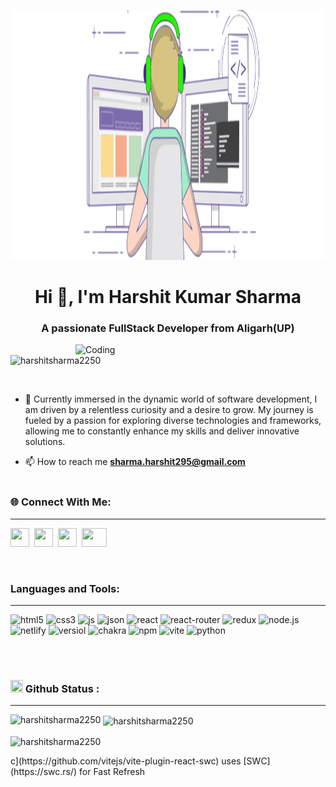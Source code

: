 <p align="center">
  <img src="https://raw.githubusercontent.com/leorrose/leorrose/master/readme_header.gif" width="100%" height="400px">
</p>




<h1 align="center">Hi 👋, I'm Harshit Kumar Sharma</h1>
<h3 align="center">A passionate FullStack Developer from Aligarh(UP)</h3>
<img align="right" alt="Coding" width="400" src="https://cdn.dribbble.com/users/1162077/screenshots/3848914/programmer.gif">

<p align="left"> <img src="https://komarev.com/ghpvc/?username=harshitsharma2250&label=Profile%20views&color=0e75b6&style=flat" alt="harshitsharma2250" /> </p>

<p align="left"> <a href="https://twitter.com/" target="blank"><img src="https://img.shields.io/twitter/follow/?logo=twitter&style=for-the-badge" alt="" /></a> </p>

- 🌱 Currently immersed in the dynamic world of software development, I am driven by a relentless curiosity and a desire to grow. My journey is fueled by a passion for exploring diverse technologies and frameworks, allowing me to constantly enhance my skills and deliver innovative solutions.
 
- 📫 How to reach me **sharma.harshit295@gmail.com**
<br><br>
 ### 🌐 Connect With Me:
 ***
[<img src="https://raw.githubusercontent.com/rahuldkjain/github-profile-readme-generator/master/src/images/icons/Social/twitter.svg" height="30" width="30">](https://twitter.com/sharmaharshit26)&nbsp;
[<img src="https://raw.githubusercontent.com/rahuldkjain/github-profile-readme-generator/master/src/images/icons/Social/linked-in-alt.svg" height="30" width="30">](https://www.linkedin.com/in/harshit-sharma-552038236/)&nbsp;
[<img src="https://as1.ftcdn.net/v2/jpg/02/06/97/26/1000_F_206972633_vMR6ssJsqtCTfktgFe68L0H5exFJLWL7.jpg" height="30" width="30">](https://harshitsharma2250.github.io/)&nbsp;
[<img src="https://encrypted-tbn0.gstatic.com/images?q=tbn:ANd9GcQD-iltHYAGjz02lAHus3OoTPCyjVN32vL8UHlvhBJ9ZRGS2DAW0Nns8SoB59fKsb4LrTA&usqp=CAU"  height="30" width="40">](https://resume-builder-test-new.masaischool.com/resume/public?resumeId=66a53878403a9ded28bb5fcb)&nbsp;


 <br>
 
### Languages and Tools:

 ---

<p align="left">
  <img src="https://camo.githubusercontent.com/aa5aec49ff1722aa42c4c858fa21f6f890325baf5cb9018c1c6d6ba43817f05b/68747470733a2f2f696d672e736869656c64732e696f2f62616467652f48544d4c2d6533346332363f7374796c653d666c6174266c6f676f3d68746d6c35266c6f676f436f6c6f723d7768697465" alt="html5"/>

   <img src="https://camo.githubusercontent.com/8f85757df05ac91e4632d8f3c48eb88c7943681683f22284bd23d8cca5d279ca/68747470733a2f2f696d672e736869656c64732e696f2f62616467652f4353532d3536336437633f267374796c653d666c6174266c6f676f3d63737333266c6f676f436f6c6f723d7768697465" alt="css3"/> 
  
 <img src="https://camo.githubusercontent.com/9ee7950b1b991249a724ed89fe231a9ebf7671b42f277efb1377656bbc125b58/68747470733a2f2f696d672e736869656c64732e696f2f62616467652f4a6176615363726970742d3332333333303f7374796c653d666c6174266c6f676f3d6a617661736372697074266c6f676f436f6c6f723d463744463145" alt="js"/> 
 <img src="https://camo.githubusercontent.com/0f16dfeeaeef040e8ebf06c6330752c38ea27ea1b682e627eae863cf465e7202/68747470733a2f2f696d672e736869656c64732e696f2f62616467652f6a736f6e2d3545354335433f7374796c653d666f722d7468652d6261646765266c6f676f3d6a736f6e266c6f676f436f6c6f723d7768697465" alt="json" height="20"/> 
   <img src="https://camo.githubusercontent.com/22859a4cac94264f4697c9e3074df9970a9021c6c5444c46b6471dfc56a6b3cf/68747470733a2f2f696d672e736869656c64732e696f2f62616467652f52656163742d3631444146423f7374796c653d666c6174266c6f676f3d7265616374266c6f676f436f6c6f723d626c61636b" alt="react" />
   <img src="https://camo.githubusercontent.com/e37c703e7ec615615719aedd023172979006d34dea74a2bcf5442a4b1395a13c/68747470733a2f2f696d672e736869656c64732e696f2f62616467652f52656163745f526f757465722d4341343234353f7374796c653d666c6174266c6f676f3d72656163742d726f75746572266c6f676f436f6c6f723d7768697465" alt="react-router" />
   <img src="https://camo.githubusercontent.com/57732962169bb733f488f9f67f35b21a9cef06cdbdf15e73f793e34ed54eea15/68747470733a2f2f696d672e736869656c64732e696f2f62616467652f52656475782d3736344142433f7374796c653d666c6174266c6f676f3d7265647578266c6f676f436f6c6f723d7768697465" alt="redux" />
   <img src="https://camo.githubusercontent.com/35fdce35ce3149b4e18f0efd0e57ba5447c4ca16f257b6a166af6d7af6e7b1ec/68747470733a2f2f696d672e736869656c64732e696f2f62616467652f4e6f64652e6a732d3333393933333f7374796c653d666c6174266c6f676f3d6e6f64652e6a73266c6f676f436f6c6f723d7768697465" alt="node.js" />
   <img src="https://camo.githubusercontent.com/196b17204913455a7f3eda0ac3f04cc2a3db83d09e3bdcd2eebba45fb6581c06/68747470733a2f2f696d672e736869656c64732e696f2f62616467652f4e65746c6966792d3030433742373f7374796c653d666c6174266c6f676f3d6e65746c696679266c6f676f436f6c6f723d7768697465" alt="netlify" />
   <img src="https://camo.githubusercontent.com/b9ff564d8c311812747f1aacea54cf703d850756f9179f9eff6899da20a701a2/68747470733a2f2f696d672e736869656c64732e696f2f62616467652f76657263656c2d2532333030303030302e7376673f7374796c653d666f722d7468652d6261646765266c6f676f3d76657263656c266c6f676f436f6c6f723d7768697465" alt="versiol" height="20" />
   <img src="https://camo.githubusercontent.com/f10a09d787a2711827baf1afaf040dbc50111dc399b1ecbb8a77f77931ebffb0/68747470733a2f2f696d672e736869656c64732e696f2f62616467652f6368616b72612d2532333445443143352e7376673f7374796c653d666f722d7468652d6261646765266c6f676f3d6368616b72617569266c6f676f436f6c6f723d7768697465" alt="chakra" height="20" />
   <img src="https://camo.githubusercontent.com/493fd98f1623ad1d4334077fa0187634a45a788899e57154e7ea821c115a1d7e/68747470733a2f2f696d672e736869656c64732e696f2f62616467652f4e504d2d2532334342333833372e7376673f7374796c653d666f722d7468652d6261646765266c6f676f3d6e706d266c6f676f436f6c6f723d7768697465" alt="npm" height="20" />
   <img src="https://camo.githubusercontent.com/3a15a92b116b1afb31a0ccaab1eedc0b09251b6f0f5b149ba91d488ae6a47ad3/68747470733a2f2f696d672e736869656c64732e696f2f62616467652f766974652d2532333634364346462e7376673f7374796c653d666f722d7468652d6261646765266c6f676f3d76697465266c6f676f436f6c6f723d7768697465" alt="vite" height="20"/>
   <img src="https://camo.githubusercontent.com/361679bb53a35128db2d7e33fa49f53a535ba5e445958488072e650e688ac43b/68747470733a2f2f696d672e736869656c64732e696f2f62616467652f507974686f6e2d3134333534433f7374796c653d666c6174266c6f676f3d707974686f6e266c6f676f436f6c6f723d7768697465" alt="python"/>
</p>


<br><br>

### <img src="https://encrypted-tbn1.gstatic.com/images?q=tbn:ANd9GcQ6dPZlWKwtq_NWeJdiMVupSF5dPwcDGEbwfBlzWgPdzDh0rjmO" height="20" width="20" />  Github Status :
---
<p><img align="left" src="https://github-readme-stats.vercel.app/api/top-langs?username=harshitsharma2250&show_icons=true&locale=en&layout=compact" alt="harshitsharma2250" /></p>

<p>&nbsp;<img align="center" src="https://github-readme-stats.vercel.app/api?username=harshitsharma2250&show_icons=true&locale=en" alt="harshitsharma2250" /></p>

<p><img align="center" src="https://github-readme-streak-stats.herokuapp.com/?user=harshitsharma2250&" alt="harshitsharma2250" /></p>
c](https://github.com/vitejs/vite-plugin-react-swc) uses [SWC](https://swc.rs/) for Fast Refresh

